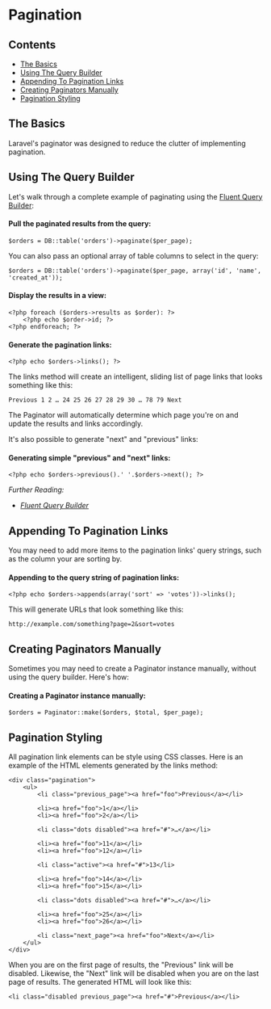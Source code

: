# Pagination

## Contents

- [The Basics](#the-basics)
- [Using The Query Builder](#using-the-query-builder)
- [Appending To Pagination Links](#appending-to-pagination-links)
- [Creating Paginators Manually](#creating-paginators-manually)
- [Pagination Styling](#pagination-styling)

<a name="the-basics"></a>
## The Basics

Laravel's paginator was designed to reduce the clutter of implementing pagination.

<a name="using-the-query-builder"></a>
## Using The Query Builder

Let's walk through a complete example of paginating using the [Fluent Query Builder](/docs/database/fluent):

#### Pull the paginated results from the query:

	$orders = DB::table('orders')->paginate($per_page);

You can also pass an optional array of table columns to select in the query:

	$orders = DB::table('orders')->paginate($per_page, array('id', 'name', 'created_at'));

#### Display the results in a view:

	<?php foreach ($orders->results as $order): ?>
		<?php echo $order->id; ?>
	<?php endforeach; ?>

#### Generate the pagination links:

	<?php echo $orders->links(); ?>

The links method will create an intelligent, sliding list of page links that looks something like this:

	Previous 1 2 … 24 25 26 27 28 29 30 … 78 79 Next

The Paginator will automatically determine which page you're on and update the results and links accordingly.

It's also possible to generate "next" and "previous" links:

#### Generating simple "previous" and "next" links:

	<?php echo $orders->previous().' '.$orders->next(); ?>

*Further Reading:*

- *[Fluent Query Builder](/docs/database/fluent)*

<a name="appending-to-pagination-links"></a>
## Appending To Pagination Links

You may need to add more items to the pagination links' query strings, such as the column your are sorting by.

#### Appending to the query string of pagination links:

	<?php echo $orders->appends(array('sort' => 'votes'))->links();

This will generate URLs that look something like this:

	http://example.com/something?page=2&sort=votes

<a name="creating-paginators-manually"></a>
## Creating Paginators Manually

Sometimes you may need to create a Paginator instance manually, without using the query builder. Here's how:

#### Creating a Paginator instance manually:

	$orders = Paginator::make($orders, $total, $per_page);

<a name="pagination-styling"></a>
## Pagination Styling

All pagination link elements can be style using CSS classes. Here is an example of the HTML elements generated by the links method:

	<div class="pagination">
		<ul>
			<li class="previous_page"><a href="foo">Previous</a></li>

			<li><a href="foo">1</a></li>
			<li><a href="foo">2</a></li>

			<li class="dots disabled"><a href="#">…</a></li>

			<li><a href="foo">11</a></li>
			<li><a href="foo">12</a></li>

			<li class="active"><a href="#">13</li>

			<li><a href="foo">14</a></li>
			<li><a href="foo">15</a></li>

			<li class="dots disabled"><a href="#">…</a></li>

			<li><a href="foo">25</a></li>
			<li><a href="foo">26</a></li>

			<li class="next_page"><a href="foo">Next</a></li>
		</ul>
	</div>

When you are on the first page of results, the "Previous" link will be disabled. Likewise, the "Next" link will be disabled when you are on the last page of results. The generated HTML will look like this:

	<li class="disabled previous_page"><a href="#">Previous</a></li>
